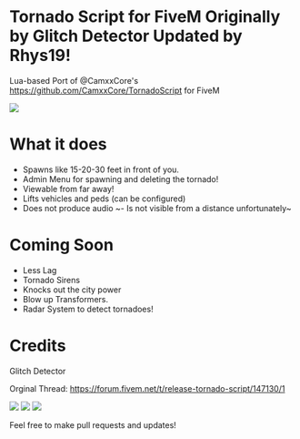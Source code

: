 # Tornado Script for FiveM Originally by Glitch Detector Updated by Rhys19!
Lua-based Port of @CamxxCore's https://github.com/CamxxCore/TornadoScript for FiveM

<a href="https://discord.gg/WcX7cHa ">
  <img src="http://invidget.switchblade.xyz/WcX7cHa" />
</a>

# What it does
 - Spawns like 15-20-30 feet in front of you.
 - Admin Menu for spawning and deleting the tornado!
 - Viewable from far away!
 - Lifts vehicles and peds (can be configured)
 - Does not produce audio
 ~- Is not visible from a distance unfortunately~
 
 # Coming Soon
 * Less Lag
 * Tornado Sirens
 * Knocks out the city power
 * Blow up Transformers.
 * Radar System to detect tornadoes!
 
 # Credits
 Glitch Detector
 
 Orginal Thread: https://forum.fivem.net/t/release-tornado-script/147130/1
 
![](https://i.imgur.com/JPu4p0T.png)
![](https://i.imgur.com/voHxuid.png)
![](https://i.imgur.com/5u3X50k.png)


Feel free to make pull requests and updates!
